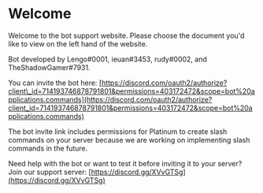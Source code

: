 # Welcome

Welcome to the bot support website. Please choose the document you'd like to view on the left hand of the website.

Bot developed by Lengo\#0001, ieuan\#3453, rudy\#0002, and TheShadowGamer\#7931.

You can invite the bot here: [https://discord.com/oauth2/authorize?client\_id=714193746878791801&permissions=403172472&scope=bot%20applications.commands](https://discord.com/oauth2/authorize?client_id=714193746878791801&permissions=403172472&scope=bot%20applications.commands)

The bot invite link includes permissions for Platinum to create slash commands on your server because we are working on implementing slash commands in the future.

Need help with the bot or want to test it before inviting it to your server? Join our support server: [https://discord.gg/XVvGTSg](https://discord.gg/XVvGTSg)



